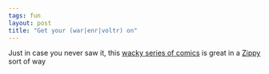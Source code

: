 ```yaml
---
tags: fun
layout: post
title: "Get your (war|enr|voltr) on"
---
```




Just in case you never saw it, this <a href="http://www.mnftiu.cc/mnftiu.cc/war.html">wacky series of comics</a> is great in a <a href="http://www.zippythepinhead.com/">Zippy</a> sort of way


